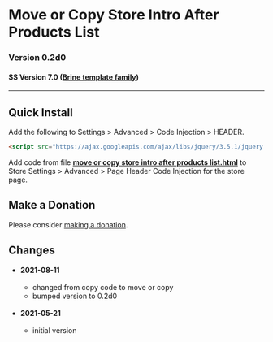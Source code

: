 # Move or Copy Store Intro After Products List

### Version 0.2d0

#### SS Version 7.0 ([Brine template family](https://support.squarespace.com/hc/en-us/articles/212512738-Brine-template-family))

---

## Quick Install

Add the following to Settings > Advanced > Code Injection > HEADER.

```html
<script src="https://ajax.googleapis.com/ajax/libs/jquery/3.5.1/jquery.min.js"></script>
```

Add code from file
**[move or copy store intro after products list.html](move%20or%20copy%20store%20intro%20after%20products%20list.html#L1)**
to Store Settings > Advanced > Page Header Code Injection for the store page.

## Make a Donation

Please consider [making a donation](https://github.com/tomsWebConsulting/twcsl#make-a-donation).

## Changes

* **2021-08-11**
<br><br>
  * changed from copy code to move or copy
  * bumped version to 0.2d0
  <br><br>
* **2021-05-21**
<br><br>
  * initial version
